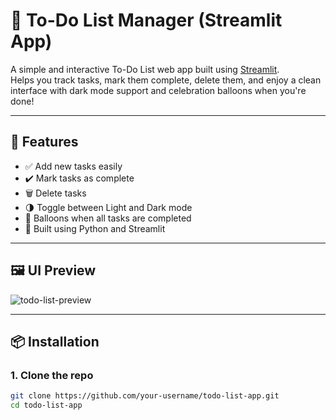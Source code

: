 # 📝 To-Do List Manager (Streamlit App)

A simple and interactive To-Do List web app built using [Streamlit](https://streamlit.io).  
Helps you track tasks, mark them complete, delete them, and enjoy a clean interface with dark mode support and celebration balloons when you're done!

---

## 🚀 Features

- ✅ Add new tasks easily
- ✔️ Mark tasks as complete
- 🗑️ Delete tasks
- 🌗 Toggle between Light and Dark mode
- 🎉 Balloons when all tasks are completed
- 💾 Built using Python and Streamlit

---

## 🖼️ UI Preview

![todo-list-preview](assets/screenshot.png) <!-- Replace with actual path if you add a screenshot -->

---

## 📦 Installation

### 1. Clone the repo
```bash
git clone https://github.com/your-username/todo-list-app.git
cd todo-list-app
